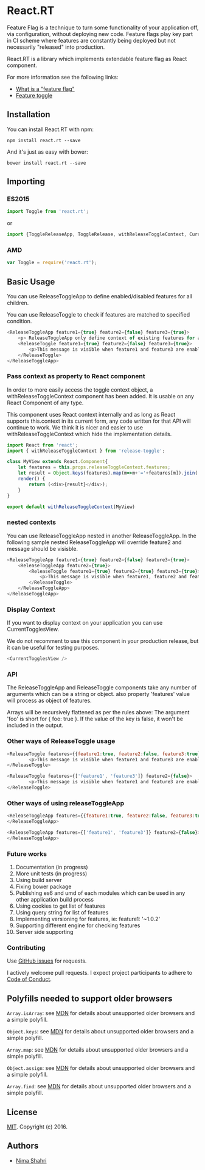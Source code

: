 # React.RT
Feature Flag is a technique to turn some functionality of your application off, via configuration, without deploying new code. 
Feature flags play key part in CI scheme where features are constantly being deployed but not necessarily "released" into production.

React.RT is a library which implements extendable feature flag as React component.

For more information see the following links: 
- [What is a "feature flag"](http://stackoverflow.com/questions/7707383/what-is-a-feature-flag)
- [Feature toggle](https://en.wikipedia.org/wiki/Feature_toggle)

## Installation
You can install React.RT with npm:

```
npm install react.rt --save
```

And it's just as easy with bower:
``` 
bower install react.rt --save
```

## Importing

### ES2015

```javascript
import Toggle from 'react.rt';
```
or

```javascript
import {ToggleReleaseApp, ToggleRelease, withReleaseToggleContext, CurrentTogglesView} from 'react.rt';
```

### AMD
```javascript
var Toggle = require('react.rt');
```

## Basic Usage
You can use ReleaseToggleApp to define enabled/disabled features for all children.

You can use ReleaseToggle to check if features are matched to specified condition.

```javascript
<ReleaseToggleApp feature1={true} feature2={false} feature3={true}>
    <p> ReleaseToggleApp only define context of existing features for all children</p>
    <ReleaseToggle feature1={true} feature2={false} feature3={true}>
        <p>This message is visible when feature1 and feature3 are enabled and feature2 is disabled</p>
    </ReleaseToggle>
</ReleaseToggleApp>
```

### Pass context as property to React component
In order to more easily access the toggle context object, a withReleaseToggleContext component has been added. 
It is usable on any React Component of any type.

This component uses React context internally and as long as React supports this.context in its current form, any code written for that API will continue to work.
We think it is nicer and easier to use withReleaseToggleContext which hide the implementation details.

```javascript
import React from 'react';
import { withReleaseToggleContext } from 'release-toggle';

class MyView extends React.Component{
    let features = this.props.releaseToggleContext.features;
    let result = Object.keys(features).map(m=>m+'='+features[m]).join(',');
    render() {
        return (<div>{result}</div>);
    }
}

export default withReleaseToggleContext(MyView)
```

### nested contexts

You can use ReleaseToggleApp nested in another ReleaseToggleApp. In the following sample nested ReleaseToggleApp will override feature2 and message should be visisble.

```javascript
<ReleaseToggleApp feature1={true} feature2={false} feature3={true}>
    <ReleaseToggleApp feature2={true}>
        <ReleaseToggle feature1={true} feature2={true} feature3={true}>
            <p>This message is visible when feature1, feature2 and feature3 are enabled</p>
        </ReleaseToggle>
    </ReleaseToggleApp>
</ReleaseToggleApp>
```

### Display Context

If you want to display context on your application you can use CurrentTogglesView. 

We do not recomment to use this component in your production release, but it can be useful for testing purposes.

```javascript
<CurrentTogglesView />
```

### API
The ReleaseToggleApp and ReleaseToggle components take any number of arguments which can be a string or object. also property 'features' value will process as object of features.  

Arrays will be recursively flattened as per the rules above:
The argument 'foo' is short for { foo: true }. If the value of the key is false, it won't be included in the output.


### Other ways of ReleaseToggle usage
```javascript
<ReleaseToggle features={{feature1:true, feature2:false, feature3:true}}>
        <p>This message is visible when feature1 and feature3 are enabled and feature2 is disabled</p>
</ReleaseToggle>

<ReleaseToggle features={['feature1', 'feature3']} feature2={false}>
        <p>This message is visible when feature1 and feature3 are enabled and feature2 is disabled</p>
</ReleaseToggle>
```

### Other ways of using releaseToggleApp
```javascript
<ReleaseToggleApp features={{feature1:true, feature2:false, feature3:true}}>
</ReleaseToggleApp>

<ReleaseToggleApp features={['feature1', 'feature3']} feature2={false}>
</ReleaseToggleApp>
```

### Future works
1. Documentation (in progress)
1. More unit tests (in progress)
1. Using build server
1. Fixing bower package
1. Publishing es6 and umd of each modules which can be used in any other application build process
1. Using cookies to get list of features
1. Using query string for list of features
1. Implementing versioning for features, ie: feature1: '~1.0.2'
1. Supporting different engine for checking features
1. Server side supporting

### Contributing
Use [GitHub issues](https://github.com/NShahri/React.ReleaseToggle/issues) for requests.

I actively welcome pull requests.
I expect project participants to adhere to [Code of Conduct](). 

## Polyfills needed to support older browsers

`Array.isArray`: see [MDN](https://developer.mozilla.org/en-US/docs/Web/JavaScript/Reference/Global_Objects/Array/isArray) for details about unsupported older browsers and a simple polyfill.

`Object.keys`: see [MDN](https://developer.mozilla.org/en-US/docs/Web/JavaScript/Reference/Global_Objects/Object/keys) for details about unsupported older browsers and a simple polyfill.

`Array.map`: see [MDN](https://developer.mozilla.org/en-US/docs/Web/JavaScript/Reference/Global_Objects/Array/map) for details about unsupported older browsers and a simple polyfill.

`Object.assign`: see [MDN](https://developer.mozilla.org/en-US/docs/Web/JavaScript/Reference/Global_Objects/Object/assign) for details about unsupported older browsers and a simple polyfill.

`Array.find`: see [MDN](https://developer.mozilla.org/en-US/docs/Web/JavaScript/Reference/Global_Objects/Array/find) for details about unsupported older browsers and a simple polyfill.

## License

[MIT](LICENSE). Copyright (c) 2016.

## Authors

* [Nima Shahri](https://github.com/NShahri)